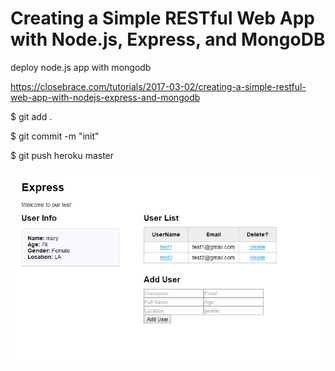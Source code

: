 # Creating a Simple RESTful Web App with Node.js, Express, and MongoDB
deploy node.js app with mongodb

https://closebrace.com/tutorials/2017-03-02/creating-a-simple-restful-web-app-with-nodejs-express-and-mongodb

$ git add .

$ git commit -m "init"

$ git push heroku master

![image](https://github.com/wangjinlong9788/deploy-node-mongodb/blob/master/result.JPG)
